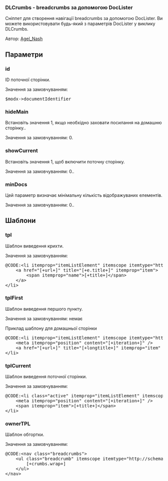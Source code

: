 
<meta http-equiv="Content-Type" content="text/html; charset=utf-8">
<h3>DLCrumbs - breadcrumbs за допомогою DocLister </h3>
<p>Сніппет для створення навігації breadcrumbs за допомогою DocLister. Ви можете використовувати будь-який з параметрів DocLister у виклику DLCrumbs.</p>
<p>Автор: <i class="fa fa-github fa-lg text-primary"></i> <a href="https://github.com/AgelxNash" rel="nofollow" target="_blank">Agel_Nash</a></p>
<h2 class="page-header">Параметри</h2>
<h3 class="sub-header text-bold">id</h3>
<p>ID поточної сторінки.</p>
<p>Значення за замовчуванням:</p>
<pre class="brush: php;">
$modx-&gt;documentIdentifier
</pre>
<h3 class="sub-header text-bold">hideMain</h3>
<p>Встановіть значення 1, якщо необхідно заховати посилання на домашню сторінку..</p>
<p>Значення за замовчуванням: 0.</p>
<h3 class="sub-header text-bold">showCurrent</h3>
<p>Встановіть значення 1, щоб включити поточну сторінку.</p>
<p>Значення за замовчуванням: 0..</p>
<h3 class="sub-header text-bold">minDocs</h3>
<p>Цей параметр визначає мінімальну кількість відображуваних елементів.</p>
<p>Значення за замовчуванням: 0..</p>

<h2 class="page-header">Шаблони</h2>
<h3 class="sub-header text-bold">tpl</h3>
<p>Шаблон виведення крихти.</p>
<p>Значення за замовчуванням: </p>
<pre class="brush: html;">
@CODE:&lt;li itemprop="itemListElement" itemscope itemtype="http://schema.org/ListItem"&gt;&lt;meta itemprop="position" content="[+iteration+]" /&gt;
	&lt;a href="[+url+]" title="[+e.title+]" itemprop="item"&gt;
		&lt;span itemprop="name"&gt;[+title+]&lt;/span&gt;
	&lt;/a&gt;
&lt;/li&gt;
</pre>
<h3 class="sub-header text-bold">tplFirst</h3>
<p>Шаблон виведення першого пункту.</p>
<p>Значення за замовчуванням: немає</p>
<p>Приклад шаблону для домашньої сторінки</p>
<pre class="brush: html;">
@CODE:&lt;li itemprop="itemListElement" itemscope itemtype="http://schema.org/ListItem" class="home-link"&gt;
	&lt;meta itemprop="position" content="[+iteration+]" /&gt;
	&lt;a href="[+url+]" title="[+longtitle+]" itemprop="item" class="icon icon-home"&gt;&lt;i class="fa fa-home"&gt;&lt;/i&gt;&lt;/a&gt;
&lt;/li&gt;
</pre>
<h3 class="sub-header text-bold">tplCurrent</h3>
<p>Шаблон виведення поточної сторінки.</p>
<p>Значення за замовчуванням:</p>
<pre class="brush: html;">
@CODE:&lt;li class="active" itemprop="itemListElement" itemscope itemtype="http://schema.org/ListItem"&gt;
	&lt;meta itemprop="position" content="[+iteration+]" /&gt;
	&lt;span itemprop="item"&gt;[+title+]&lt;/span&gt;
&lt;/li&gt;
</pre>
<h3 class="sub-header text-bold">ownerTPL</h3>
<p>Шаблон обгортки.</p>
<p>Значення за замовчуванням:</p>
<pre class="brush: html;">
@CODE:&lt;nav class="breadcrumbs"&gt;
	&lt;ul class="breadcrumb" itemscope itemtype="http://schema.org/BreadcrumbList"&gt;
		[+crumbs.wrap+]
	&lt;/ul&gt;
&lt;/nav&gt;
</pre>
